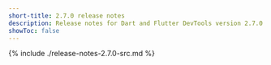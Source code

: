 ```yaml
---
short-title: 2.7.0 release notes
description: Release notes for Dart and Flutter DevTools version 2.7.0.
showToc: false
---
```


{% include ./release-notes-2.7.0-src.md %}
